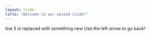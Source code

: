 ```yaml
---
layout: slide
title: "Welcome to our second slide!"
---
```

line 5 is replaced with something new
Use the left arrow to go back!
